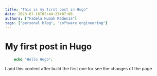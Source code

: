 ```yaml
---
title: "This is my first post in Hugo"
date: 2023-07-16T05:44:23+07:00
authors: ["Fadela Numah Kadenza"]
tags: ["personal blog", "software engineering"]
---
```


# My first post in Hugo

```php
	echo "Hello Hugo";
```

I add this content after build the first one for see the changes of the page


